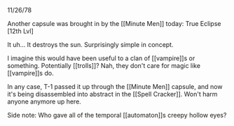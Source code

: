 11/26/78

Another capsule was brought in by the [[Minute Men]] today: True Eclipse [12th Lvl] 

It uh... It destroys the sun. Surprisingly simple in concept.

I imagine this would have been useful to a clan of [[vampire]]s or something. Potentially [[trolls]]? Nah, they don't care for magic like [[vampire]]s do.

In any case, T-1 passed it up through the [[Minute Men]] capsule, and now it's being disassembled into abstract in the [[Spell Cracker]]. Won't harm anyone anymore up here.

Side note: Who gave all of the temporal [[automaton]]s creepy hollow eyes?
